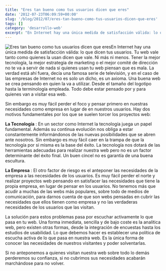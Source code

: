 ```yaml
---
title: "Eres tan bueno como tus usuarios dicen que eres"
date: '2012-07-23T06:09:59+00:00'
slug: '/blog/2012/07/eres-tan-bueno-como-tus-usuarios-dicen-que-eres'
tags: []
category: 'desarrollo-web'
excerpt: "En Internet hay una única medida de satisfacción válida: lo que dicen tus usuarios. Tu web vale tanto como quienes la usan dicen que vale. Ni más ni menos."
---
```

![Eres tan bueno como tus usuarios dicen que eres](http://static.squarespace.com/static/5303797ae4b0c6ad9e43f072/5303ce80e4b0400995a883d6/5303cf50e4b0400995a88c47/1392758608416/users_first-300x199.jpeg?format=original "users\_first")En Internet hay una única medida de satisfacción válida: lo que dicen tus usuarios. Tu web vale tanto como quienes la usan dicen que vale. Ni más ni menos. Tener la mejor tecnología, la mejor estrategia de marketing o el mejor comité de dirección no te va a servir de nada si quienes usan tu web piensan que es mala. La verdad está ahí fuera, decía una famosa serie de televisión, y en el caso de las empresas de Internet no es solo un dicho, es un axioma. Una buena web se crea pensando en quien la va a utilizar. Desde el tamaño del logotipo hasta la terminología empleada. Todo debe estar pensado por y para quienes van a visitar esa web.

Sin embargo es muy fácil perder el foco y pensar primero en nuestras necesidades como empresa en lugar de en nuestros usuarios. Hay dos motivos fundamentales por los que se suelen torcer los proyectos web:

**La Tecnología** : En un sector como Internet la tecnología juega un papel fundamental. Además su continua evolución nos obliga a estar constantemente informándonos de las nuevas posibilidades que se abren ante nosotros. Sin embargo es muy fácil caer en la trampa de que la tecnología por si misma es la base del éxito. La tecnología nos dotará de las herramientas adecuadas para realizar nuestra web pero no es un factor determinante del éxito final. Un buen cincel no es garantía de una buena escultura.

**La Empresa** : El otro factor de riesgo es el anteponer las necesidades de la empresa a las necesidades de los usuarios. Es muy fácil perder el norte y realizar proyectos web pensando en satisfacer las necesidades que tiene la propia empresa, en lugar de pensar en los usuarios. No tenemos más que acudir a muchas de las webs más populares, sobre todo de medios de comunicación, para darnos cuenta de que son webs pensadas en cubrir las necesidades que ellos tienen como empresa y no las verdaderas necesidades de los usuarios que las visitan.

La solución para estos problemas pasa por escuchar activamente lo que pasa en tu web. Una forma inmediata, sencilla y de bajo coste es la analítica web, pero existen otras formas, desde la integración de encuestas hasta los estudios de usabilidad.  Lo que debemos hacer es establecer una política de escucha activa de lo que pasa en nuestra web. Es la única forma de conocer las necesidades de nuestros visitantes y poder solventarlas.

Si no anteponemos a quienes visitan nuestra web sobre todo lo demás perderemos su confianza, si no cubrimos sus necesidades acabarán marchándose para no volver.
